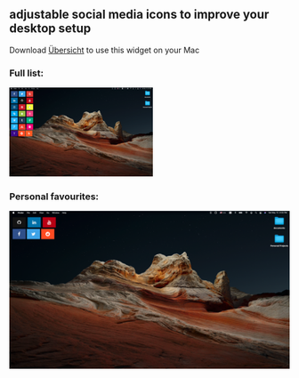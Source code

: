 ## adjustable social media icons to improve your desktop setup
Download [Übersicht](http://tracesof.net/uebersicht/) to use this widget on your Mac

### Full list:
![img](Webp.net-resizeimage.png)

### Personal favourites:
![img2](image2.png)
